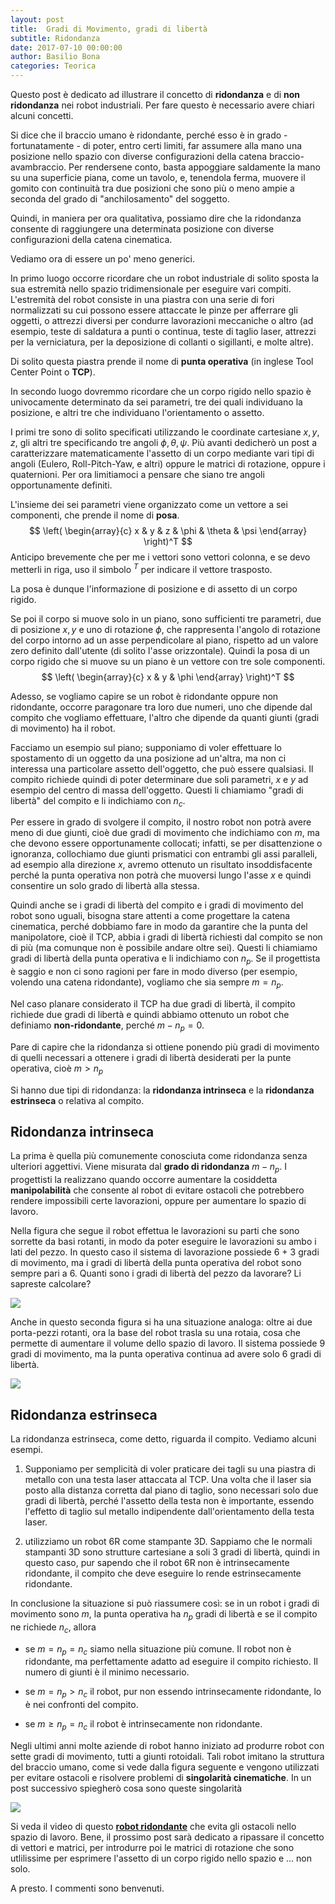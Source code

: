 ```yaml
---
layout: post
title:  Gradi di Movimento, gradi di libertà
subtitle: Ridondanza
date: 2017-07-10 00:00:00
author: Basilio Bona
categories: Teorica
---
```


Questo post è dedicato ad illustrare il concetto di **ridondanza** e di **non ridondanza** nei robot industriali. Per fare questo è necessario avere chiari alcuni concetti.

Si dice che il braccio umano è ridondante, perché esso è in grado - fortunatamente - di poter, entro certi limiti, far assumere alla mano una posizione nello spazio con diverse configurazioni della catena braccio-avambraccio. 
Per rendersene conto, basta appoggiare saldamente la mano su una superficie piana, come un tavolo, e, tenendola ferma, muovere il gomito con continuità tra due posizioni che sono più o meno ampie a seconda del grado di "anchilosamento" del soggetto.

Quindi, in maniera per ora qualitativa, possiamo dire che la ridondanza consente di raggiungere una determinata posizione con diverse configurazioni della catena cinematica.

Vediamo ora di essere un po' meno generici.

In primo luogo occorre ricordare che un robot industriale di solito sposta la sua estremità nello spazio tridimensionale per eseguire vari compiti. L'estremità del robot consiste in una piastra con una serie di fori normalizzati su cui possono essere attaccate le pinze per afferrare gli oggetti, o attrezzi diversi per condurre lavorazioni meccaniche o altro (ad esempio, teste di saldatura a punti o continua, teste di taglio laser, attrezzi per la verniciatura, per la deposizione di collanti o sigillanti, e molte altre).

Di solito questa piastra prende il nome di **punta operativa** (in inglese Tool Center Point o **TCP**).

In secondo luogo dovremmo ricordare che un corpo rigido nello spazio è univocamente determinato da sei parametri, tre dei quali individuano la posizione, e altri tre che individuano l'orientamento o assetto.

I primi tre sono di solito specificati utilizzando le coordinate cartesiane $x,y,z$, gli altri tre specificando tre angoli $\phi,\theta,\psi$. Più avanti dedicherò un post a caratterizzare matematicamente l'assetto di un corpo mediante vari tipi di angoli (Eulero, Roll-Pitch-Yaw, e altri) oppure le matrici di rotazione, oppure i quaternioni. Per ora limitiamoci a pensare che siano tre angoli opportunamente definiti.

L'insieme dei sei parametri viene organizzato come un vettore a sei componenti, che prende il nome di **posa**. 
$$
\left(
\begin{array}{c}
x  & y & z & \phi & \theta & \psi
\end{array}
\right)^T
$$
Anticipo brevemente che per me i vettori sono vettori colonna, e se devo metterli in riga, uso il simbolo $^T$ per indicare il vettore trasposto.

La posa è dunque l'informazione di posizione e di assetto di un corpo rigido.

Se poi il corpo si muove solo in un piano, sono sufficienti tre parametri, due di posizione $x,y$ e uno di rotazione $\phi$, che rappresenta l'angolo di rotazione del corpo intorno ad un asse perpendicolare al piano, rispetto ad un valore zero definito dall'utente (di solito l'asse orizzontale). Quindi la posa di un corpo rigido che si muove su un piano è un vettore con tre sole componenti.
$$
\left(
\begin{array}{c}
x  & y & \phi 
\end{array}
\right)^T
$$

Adesso, se vogliamo capire se un robot è ridondante oppure non ridondante, occorre paragonare tra loro due numeri, uno che dipende dal compito che vogliamo effettuare, l'altro che dipende da quanti giunti (gradi di movimento) ha il robot.

Facciamo un esempio sul piano; supponiamo di voler effettuare lo spostamento di un oggetto da una posizione ad un'altra, ma non ci interessa una particolare assetto dell'oggetto, che può essere qualsiasi. Il compito richiede quindi di poter determinare due soli parametri, $x$ e $y$ ad esempio del centro di massa dell'oggetto. Questi li chiamiamo "gradi di libertà" del compito e li indichiamo con $n_c$.

Per essere in grado di svolgere il compito, il nostro robot non potrà avere meno di due giunti, cioè due gradi di movimento che indichiamo con $m$, ma che devono essere opportunamente collocati; infatti, se per disattenzione o ignoranza, collochiamo due giunti prismatici con entrambi gli assi paralleli, ad esempio alla direzione $x$, avremo ottenuto un risultato insoddisfacente perché la punta operativa non potrà che muoversi lungo l'asse $x$ e quindi consentire un solo grado di libertà alla stessa.

Quindi anche se i gradi di libertà del compito e i gradi di movimento del robot sono uguali, bisogna stare attenti a come progettare la catena cinematica, perché dobbiamo fare in modo da garantire che la punta del manipolatore, cioè il TCP, abbia i gradi di libertà richiesti dal compito se non di più (ma comunque non è possibile andare oltre sei). Questi li chiamiamo gradi di libertà della punta operativa e li indichiamo con $n_p$. Se il progettista è saggio e non ci sono ragioni per fare in modo diverso (per esempio, volendo una catena ridondante), vogliamo che sia sempre $m=n_p$.

Nel caso planare considerato il TCP ha due gradi di libertà, il compito richiede due gradi di libertà e quindi abbiamo ottenuto un robot che definiamo **non-ridondante**, perché $m-n_p=0$. 

Pare di capire che la ridondanza si ottiene ponendo più gradi di movimento di quelli necessari a ottenere i gradi di libertà desiderati per la punte operativa, cioè $m\gt n_p$

Si hanno due tipi di ridondanza: la **ridondanza intrinseca** e la **ridondanza estrinseca** o relativa al compito. 

## Ridondanza intrinseca

La prima è quella più comunemente conosciuta come ridondanza senza ulteriori aggettivi. Viene misurata dal **grado di ridondanza** $m-n_p$. I progettisti la realizzano quando occorre aumentare la cosiddetta **manipolabilità** che consente al robot di evitare ostacoli che potrebbero rendere impossibili certe lavorazioni, oppure per aumentare lo spazio di lavoro.

Nella figura che segue il robot effettua le lavorazioni su parti che sono sorrette da basi rotanti, in modo da poter eseguire le lavorazioni su ambo i lati del pezzo. In questo caso il sistema di lavorazione possiede 6 + 3 gradi di movimento, ma i gradi di libertà della punta operativa del robot sono sempre pari a 6. Quanti sono i gradi di libertà del pezzo da lavorare? Li sapreste calcolare?

![](http://i.imgur.com/cI6msai.png)

Anche in questo seconda figura si ha una situazione analoga: oltre ai due porta-pezzi rotanti, ora la base del robot trasla su una rotaia, cosa che permette di aumentare il volume dello spazio di lavoro. Il sistema possiede 9 gradi di movimento, ma la punta operativa continua ad avere solo 6 gradi di libertà.


![](http://i.imgur.com/KAIWB3e.png)


## Ridondanza estrinseca

La ridondanza estrinseca, come detto, riguarda il compito. Vediamo alcuni esempi.


1. Supponiamo per semplicità di voler praticare dei tagli su una piastra di metallo con una testa laser attaccata al TCP. Una volta che il laser sia posto alla distanza corretta dal piano di taglio, sono necessari solo due gradi di libertà, perché l'assetto della testa non è importante, essendo l'effetto di taglio sul metallo indipendente dall'orientamento della testa laser.

2. utilizziamo un robot 6R come stampante 3D. Sappiamo che le normali stampanti 3D sono strutture cartesiane a soli 3 gradi di libertà, quindi in questo caso, pur sapendo che il robot 6R non è intrinsecamente ridondante, il compito che deve eseguire lo rende estrinsecamente ridondante.

In conclusione la situazione si può riassumere così: se in un robot i gradi di movimento sono $m$, la punta operativa ha $n_p$ gradi di libertà e se il compito ne richiede $n_c$, allora

- se $m=n_p=n_c$ siamo nella situazione più comune. Il robot non è ridondante, ma perfettamente adatto ad eseguire il compito richiesto. Il numero di giunti è il minimo necessario.

- se $m=n_p\gt n_c$ il robot, pur non essendo intrinsecamente ridondante, lo è nei confronti del compito.

- se $m\ge n_p = n_c$ il robot è intrinsecamente non ridondante.

Negli ultimi anni molte aziende di robot hanno iniziato ad produrre robot con sette gradi di movimento, tutti a giunti rotoidali. Tali robot imitano la struttura del braccio umano, come si vede dalla figura seguente e vengono utilizzati per evitare ostacoli e risolvere problemi di **singolarità cinematiche**. In un post successivo spiegherò cosa sono queste singolarità

![](http://i.imgur.com/ZJFvbqE.png)

Si veda il video di questo [**robot ridondante**](https://youtu.be/VHfx4unIASM) che evita gli ostacoli nello spazio di lavoro.
Bene, il prossimo post sarà dedicato a ripassare il concetto di vettori e matrici, per introdurre poi le matrici di rotazione che sono utlilissime per esprimere l'assetto di un corpo rigido nello spazio e ... non solo. 

A presto. I commenti sono benvenuti.
